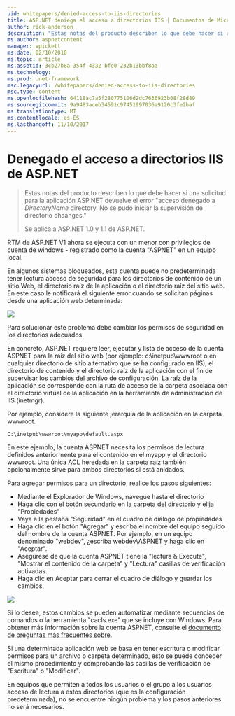 ```yaml
---
uid: whitepapers/denied-access-to-iis-directories
title: ASP.NET deniega el acceso a directorios IIS | Documentos de Microsoft
author: rick-anderson
description: "Estas notas del producto describen lo que debe hacer si una solicitud para la aplicación ASP.NET devuelve el error \"acceso denegado al directorio DirectoryName. No se pudo s..."
ms.author: aspnetcontent
manager: wpickett
ms.date: 02/10/2010
ms.topic: article
ms.assetid: 3cb27b8a-354f-4332-bfe0-232b13bbf8aa
ms.technology: 
ms.prod: .net-framework
msc.legacyurl: /whitepapers/denied-access-to-iis-directories
msc.type: content
ms.openlocfilehash: 64118ac7a5f280775106d2dc7636923b08f28d89
ms.sourcegitcommit: 9a9483aceb34591c97451997036a9120c3fe2baf
ms.translationtype: MT
ms.contentlocale: es-ES
ms.lasthandoff: 11/10/2017
---
```

<a name="aspnet-denied-access-to-iis-directories"></a>Denegado el acceso a directorios IIS de ASP.NET
====================
> Estas notas del producto describen lo que debe hacer si una solicitud para la aplicación ASP.NET devuelve el error "acceso denegado a *DirectoryName* directory. No se pudo iniciar la supervisión de directorio chaanges."
> 
> Se aplica a ASP.NET 1.0 y 1.1 de ASP.NET.


RTM de ASP.NET V1 ahora se ejecuta con un menor con privilegios de cuenta de windows - registrado como la cuenta "ASPNET" en un equipo local.

En algunos sistemas bloqueados, esta cuenta puede no predeterminada tener lectura acceso de seguridad para los directorios de contenido de un sitio Web, el directorio raíz de la aplicación o el directorio raíz del sitio web. En este caso le notificará el siguiente error cuando se solicitan páginas desde una aplicación web determinada:

![](denied-access-to-iis-directories/_static/image1.jpg)

Para solucionar este problema debe cambiar los permisos de seguridad en los directorios adecuados.

En concreto, ASP.NET requiere leer, ejecutar y lista de acceso de la cuenta ASPNET para la raíz del sitio web (por ejemplo: c:\inetpub\wwwroot o en cualquier directorio de sitio alternativo que se ha configurado en IIS), el directorio de contenido y el directorio raíz de la aplicación con el fin de supervisar los cambios del archivo de configuración. La raíz de la aplicación se corresponde con la ruta de acceso de la carpeta asociada con el directorio virtual de la aplicación en la herramienta de administración de IIS (inetmgr).

Por ejemplo, considere la siguiente jerarquía de la aplicación en la carpeta wwwroot.

`C:\inetpub\wwwroot\myapp\default.aspx`

En este ejemplo, la cuenta ASPNET necesita los permisos de lectura definidos anteriormente para el contenido en el myapp y el directorio wwwroot. Una única ACL heredada en la carpeta raíz también opcionalmente sirve para ambos directorios si está anidados.

Para agregar permisos para un directorio, realice los pasos siguientes:

- Mediante el Explorador de Windows, navegue hasta el directorio
- Haga clic con el botón secundario en la carpeta del directorio y elija "Propiedades"
- Vaya a la pestaña "Seguridad" en el cuadro de diálogo de propiedades
- Haga clic en el botón "Agregar" y escriba el nombre del equipo seguido del nombre de la cuenta ASPNET. Por ejemplo, en un equipo denominado "webdev", ¿escriba webdev\ASPNET y haga clic en "Aceptar".
- Asegúrese de que la cuenta ASPNET tiene la "lectura &amp; Execute", "Mostrar el contenido de la carpeta" y "Lectura" casillas de verificación activadas.
- Haga clic en Aceptar para cerrar el cuadro de diálogo y guardar los cambios.

![](denied-access-to-iis-directories/_static/image2.jpg)

Si lo desea, estos cambios se pueden automatizar mediante secuencias de comandos o la herramienta "cacls.exe" que se incluye con Windows. Para obtener más información sobre la cuenta ASPNET, consulte el [documento de preguntas más frecuentes sobre](https://go.microsoft.com/fwlink/?LinkId=5828).

Si una determinada aplicación web se basa en tener escritura o modificar permisos para un archivo o carpeta determinado, esto se puede conceder el mismo procedimiento y comprobando las casillas de verificación de "Escritura" o "Modificar".

En equipos que permiten a todos los usuarios o el grupo a los usuarios acceso de lectura a estos directorios (que es la configuración predeterminada), no se encuentre ningún problema y los pasos anteriores no será necesarios.

